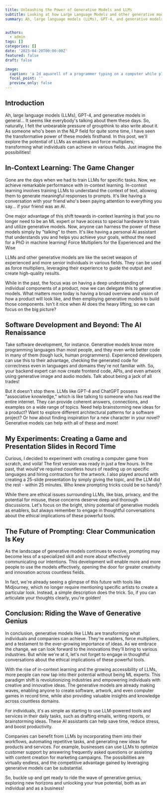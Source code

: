 ```yaml
---
title: Unleashing the Power of Generative Models and LLMs
subtitle: Looking at how Large Language Models and other generative models can empower us.
summary: Ah, large language models (LLMs), GPT-4, and generative models in general... It seems like everybody's talking about them these days. So, naturally, I felt the unbearable pressure of groupthink to also write about it. As someone who's been in the NLP field for quite some time, I have seen the transformative power of these models firsthand. In this post, we'll explore the potential of LLMs as enablers and force multipliers, transforming what individuals can achieve in various fields. Just imagine the possibilities!


authors:
  - admin
tags: []
categories: []
date: '2023-04-20T00:00:00Z'
featured: false
draft: false

image:
  caption: 'a 2d aquarell of a programmer typing on a computer while playing an ukulele with the right hand and painting an image with a pencil between his toes'
  focal_point: ''
  preview_only: false
---
```


## Introduction
Ah, large language models (LLMs), GPT-4, and generative models in general... It seems like everybody's talking about them these days. So, naturally, I felt the unbearable pressure of groupthink to also write about it. As someone who's been in the NLP field for quite some time, I have seen the transformative power of these models firsthand. In this post, we'll explore the potential of LLMs as enablers and force multipliers, transforming what individuals can achieve in various fields. Just imagine the possibilities!


## In-Context Learning: The Game Changer


Gone are the days when we had to train LLMs for specific tasks. Now, we achieve remarkable performance with in-context learning. In-context learning involves training LLMs to understand the context of text, allowing them to generate meaningful responses to prompts. It's like having a conversation with your friend who's been paying attention to everything you say... if your friend was an AI.

One major advantage of this shift towards in-context learning is that you no longer need to be an ML expert or have access to special hardware to train and utilize generative models. Now, anyone can harness the power of these models simply by "talking" to them. It's like having a personal AI assistant that understands you and helps you achieve your goals, without the need for a PhD in machine learning!
Force Multipliers for the Experienced and the Wise

LLMs and other generative models are like the secret weapon of experienced and more senior individuals in various fields. They can be used as force multipliers, leveraging their experience to guide the output and create high-quality results.

While in the past, the focus was on having a deep understanding of individual components of a product, now we can delegate this to generative models. What matters more today is having a broad overview and vision of how a product will look like, and then employing generative models to build those components. Isn't it nice when AI does the heavy lifting, so we can focus on the big picture?

## Software Development and Beyond: The AI Renaissance

Take software development, for instance. Generative models know more programming languages than most people, and they even write better code in many of them (tough luck, human programmers). Experienced developers can use this to their advantage, checking the generated code for correctness even in languages and domains they're not familiar with. So, your backend expert can now create frontend code, APIs, and even artwork using generative image and audio models. Talk about being a jack of all trades!

But it doesn't stop there. LLMs like GPT-4 and ChatGPT possess "associative knowledge," which is like talking to someone who has read the entire internet. They can provide coherent answers, connections, and examples on a wide range of topics. Need help brainstorming new ideas for a product? Want to explore different architectural patterns for a software project? Or how about finding inspiration for a new character in your novel? Generative models can help with all of these and more!


## My Experiments: Creating a Game and Presentation Slides in Record Time

Curious, I decided to experiment with creating a computer game from scratch, and voilà! The first version was ready in just a few hours. In the past, that would've required countless hours of reading up on specific languages and hiring contractors for the artwork. I also played around with creating a 25-slide presentation by simply giving the topic, and the LLM did the rest - within 25 minutes. Who knew prompting tricks could be so handy?

While there are ethical issues surrounding LLMs, like bias, privacy, and the potential for misuse, these concerns deserve deep and thorough discussions. Let's focus on the bright, shiny potential of generative models as enablers, but always remember to engage in thoughtful conversations about the ethical implications of these powerful tools.


## The Future of Prompting: Clear Communication Is Key

As the landscape of generative models continues to evolve, prompting may become less of a specialized skill and more about effectively communicating our intentions. This development will enable more and more people to use the models effectively, opening the door for greater creativity and innovation across countless fields.

In fact, we're already seeing a glimpse of this future with tools like Midjourney, which no longer require mentioning specific artists to create a particular look. Instead, a simple description does the trick. So, if you can articulate your thoughts clearly, you're golden!


## Conclusion: Riding the Wave of Generative Genius

In conclusion, generative models like LLMs are transforming what individuals and companies can achieve. They're enablers, force multipliers, and a testament to the ever-growing importance of ideas. As we embrace the change, we can look forward to the innovations they'll bring to various industries. But while we're at it, let's not forget to engage in thoughtful conversations about the ethical implications of these powerful tools.

With the rise of in-context learning and the growing accessibility of LLMs, more people can now tap into their potential without being ML experts. This paradigm shift is revolutionizing industries and empowering individuals with creative and innovative ideas. The generative models are already making waves, enabling anyone to create software, artwork, and even computer games in record time, while also providing valuable insights and knowledge across countless domains.

For individuals, it's as simple as starting to use LLM-powered tools and services in their daily tasks, such as drafting emails, writing reports, or brainstorming ideas. These AI assistants can help save time, reduce stress, and boost productivity.

Companies can benefit from LLMs by incorporating them into their workflows, automating repetitive tasks, and generating new ideas for products and services. For example, businesses can use LLMs to optimize customer support by answering frequently asked questions or assisting with content creation for marketing campaigns. The possibilities are virtually endless, and the competitive advantage gained by leveraging generative models can be substantial.

So, buckle up and get ready to ride the wave of generative genius, exploring new horizons and unlocking your true potential, both as an individual and as a business!

